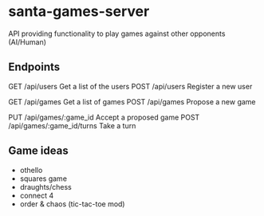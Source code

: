 # santa-games-server
API providing functionality to play games against other opponents (AI/Human)

## Endpoints
GET     /api/users                  Get a list of the users
POST    /api/users                  Register a new user

GET     /api/games                  Get a list of games
POST    /api/games                  Propose a new game

PUT     /api/games/:game_id         Accept a proposed game
POST    /api/games/:game_id/turns   Take a turn

## Game ideas
- othello
- squares game
- draughts/chess
- connect 4
- order & chaos (tic-tac-toe mod)
